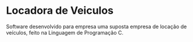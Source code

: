 # Locadora de Veiculos
Software desenvolvido para empresa uma suposta empresa de locação de veículos, feito na Linguagem de Programação C.
